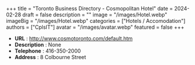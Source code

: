 +++
title = "Toronto Business Directory - Cosmopolitan Hotel"
date = 2024-02-28
draft = false
description = ""
image = "/images/Hotel.webp"
imageBig = "/images/Hotel.webp"
categories = ["Hotels / Accomodation"]
authors = ["CplsIT"]
avatar = "/images/avatar.webp"
featured = false
+++


* **URL** :  http://www.cosmotoronto.com/default.htm
* **Description** : None
* **Telephone** : 416-350-2000
* **Address** : 8 Colbourne Street